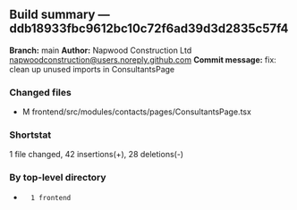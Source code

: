 ## Build summary — ddb18933fbc9612bc10c72f6ad39d3d2835c57f4

**Branch:** main
**Author:** Napwood Construction Ltd <napwoodconstruction@users.noreply.github.com>
**Commit message:** fix: clean up unused imports in ConsultantsPage

### Changed files
 - M	frontend/src/modules/contacts/pages/ConsultantsPage.tsx

### Shortstat
 1 file changed, 42 insertions(+), 28 deletions(-)

### By top-level directory
 -       1 frontend
